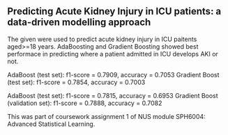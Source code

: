 ## Predicting Acute Kidney Injury in ICU patients: a data-driven modelling approach


The given were used to predict acute kidney injury in ICU paitents aged>=18 years. 
AdaBoosting and Gradient Boosting showed best performace in predicting where a patient admitted in ICU develops AKI or not. 

AdaBoost (test set): f1-score = 0.7909, accuracy = 0.7053
Gradient Boost (test set): f1-score = 0.7854, accuracy = 0.7003

AdaBoost (test set): f1-score = 0.7815, accuracy = 0.6953
Gradient Boost (validation set): f1-score = 0.7888, accuracy = 0.7082


This was part of coursework assignment 1 of NUS module SPH6004: Advanced Statistical Learning.

